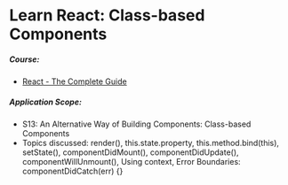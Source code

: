 # Learn React: Class-based Components

##### Course:

- [React - The Complete Guide](https://www.udemy.com/course/react-the-complete-guide-incl-redux)

##### Application Scope:

- S13: An Alternative Way of Building Components: Class-based Components
- Topics discussed: render(), this.state.property, this.method.bind(this), setState(), componentDidMount(), componentDidUpdate(), componentWillUnmount(), Using context, Error Boundaries: componentDidCatch(err) {}
